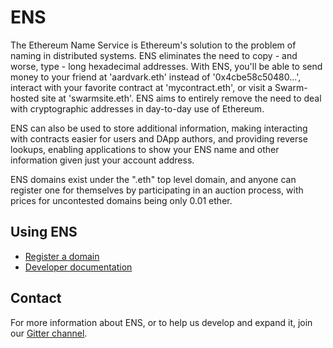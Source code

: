# ENS

The Ethereum Name Service is Ethereum's solution to the problem of naming in distributed systems. ENS eliminates the need to copy - and worse, type - long hexadecimal addresses. With ENS, you'll be able to send money to your friend at 'aardvark.eth' instead of '0x4cbe58c50480...', interact with your favorite contract at 'mycontract.eth', or visit a Swarm-hosted site at 'swarmsite.eth'. ENS aims to entirely remove the need to deal with cryptographic addresses in day-to-day use of Ethereum.

ENS can also be used to store additional information, making interacting with contracts easier for users and DApp authors, and providing reverse lookups, enabling applications to show your ENS name and other information given just your account address.

ENS domains exist under the ".eth" top level domain, and anyone can register one for themselves by participating in an auction process, with prices for uncontested domains being only 0.01 ether.

## Using ENS

 - [Register a domain](http://registrar.ens.domains/)
 - [Developer documentation](http://docs.ens.domains/)
 
## Contact

 For more information about ENS, or to help us develop and expand it, join our [Gitter channel](https://gitter.im/ethereum/go-ethereum/name-registry).
